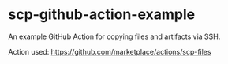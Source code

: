# scp-github-action-example
An example GitHub Action for copying files and artifacts via SSH.

Action used: https://github.com/marketplace/actions/scp-files
